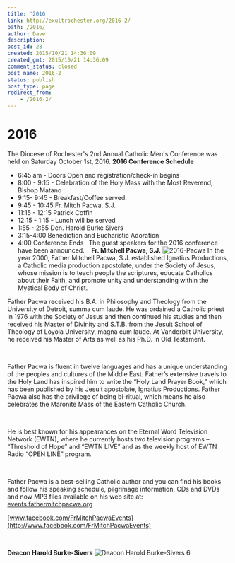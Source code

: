 ```yaml
---
title: '2016'
link: http://exultrochester.org/2016-2/
path: /2016/
author: Dave
description:
post_id: 28
created: 2015/10/21 14:36:09
created_gmt: 2015/10/21 14:36:09
comment_status: closed
post_name: 2016-2
status: publish
post_type: page
redirect_from:
    - /2016-2/
---
```


# 2016

The Diocese of Rochester's 2nd Annual Catholic Men's Conference was held on Saturday October 1st, 2016. **2016 Conference Schedule**

  * 6:45 am - Doors Open and registration/check-in begins
  * 8:00 - 9:15 - Celebration of the Holy Mass with the Most Reverend, Bishop Matano
  * 9:15- 9:45 - Breakfast/Coffee served.
  * 9:45 - 10:45 Fr. Mitch Pacwa, S.J.
  * 11:15 - 12:15 Patrick Coffin
  * 12:15 - 1:15 - Lunch will be served
  * 1:55 - 2:55 Dcn. Harold Burke Sivers
  * 3:15-4:00 Benediction and Eucharistic Adoration
  * 4:00 Conference Ends
  The guest speakers for the 2016 conference have been announced.    **Fr. Mitchell Pacwa, S.J.** ![2016-Pacwa](/wp-content/uploads/2015/12/2016-Pacwa-214x300.jpg) In the year 2000, Father Mitchell Pacwa, S.J. established Ignatius Productions, a Catholic media production apostolate, under the Society of Jesus, whose mission is to teach people the scriptures, educate Catholics about their Faith, and promote unity and understanding within the Mystical Body of Christ.

Father Pacwa received his B.A. in Philosophy and Theology from the University of Detroit, summa cum laude. He was ordained a Catholic priest in 1976 with the Society of Jesus and then continued his studies and then received his Master of Divinity and S.T.B. from the Jesuit School of Theology of Loyola University, magna cum laude. At Vanderbilt University, he received his Master of Arts as well as his Ph.D. in Old Testament.

 

Father Pacwa is fluent in twelve languages and has a unique understanding of the peoples and cultures of the Middle East. Father’s extensive travels to the Holy Land has inspired him to write the “Holy Land Prayer Book,” which has been published by his Jesuit apostolate, Ignatius Productions. Father Pacwa also has the privilege of being bi-ritual, which means he also celebrates the Maronite Mass of the Eastern Catholic Church.

 

He is best known for his appearances on the Eternal Word Television Network (EWTN), where he currently hosts two television programs – “Threshold of Hope” and “EWTN LIVE” and as the weekly host of EWTN Radio “OPEN LINE” program.

 

Father Pacwa is a best-selling Catholic author and you can find his books and follow his speaking schedule, pilgrimage information, CDs and DVDs and now MP3 files available on his web site at: [events.fathermitchpacwa.o](http://events.fathermitchpacwa.org)[rg](http://events.fathermitchpacwa.org)   

[www.facebook.com/FrMitchPacwaEvents](http://www.facebook.com/FrMitchPacwaEvents)

 

**Deacon Harold Burke-Sivers** ![Deacon Harold Burke-Sivers 6](/wp-content/uploads/2015/12/Deacon-Harold-Burke-Sivers-6-200x300.jpg)
